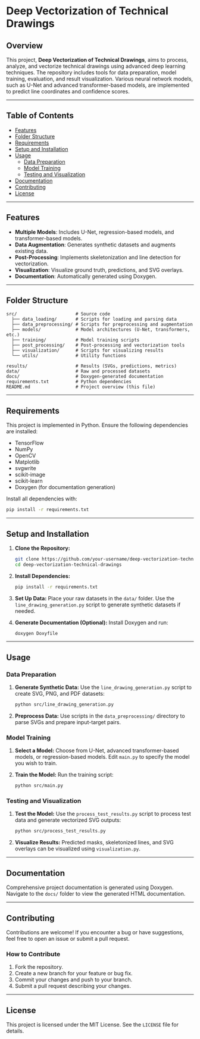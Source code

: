# Deep Vectorization of Technical Drawings

## Overview

This project, **Deep Vectorization of Technical Drawings**, aims to process, analyze, and vectorize technical drawings using advanced deep learning techniques. The repository includes tools for data preparation, model training, evaluation, and result visualization. Various neural network models, such as U-Net and advanced transformer-based models, are implemented to predict line coordinates and confidence scores.

---

## Table of Contents

- [Features](#features)
- [Folder Structure](#folder-structure)
- [Requirements](#requirements)
- [Setup and Installation](#setup-and-installation)
- [Usage](#usage)
  - [Data Preparation](#data-preparation)
  - [Model Training](#model-training)
  - [Testing and Visualization](#testing-and-visualization)
- [Documentation](#documentation)
- [Contributing](#contributing)
- [License](#license)

---

## Features

- **Multiple Models**: Includes U-Net, regression-based models, and transformer-based models.
- **Data Augmentation**: Generates synthetic datasets and augments existing data.
- **Post-Processing**: Implements skeletonization and line detection for vectorization.
- **Visualization**: Visualize ground truth, predictions, and SVG overlays.
- **Documentation**: Automatically generated using Doxygen.

---

## Folder Structure

```plaintext
src/                      # Source code
  ├── data_loading/       # Scripts for loading and parsing data
  ├── data_preprocessing/ # Scripts for preprocessing and augmentation
  ├── models/             # Model architectures (U-Net, transformers, etc.)
  ├── training/           # Model training scripts
  ├── post_processing/    # Post-processing and vectorization tools
  ├── visualization/      # Scripts for visualizing results
  └── utils/              # Utility functions

results/                  # Results (SVGs, predictions, metrics)
data/                     # Raw and processed datasets
docs/                     # Doxygen-generated documentation
requirements.txt          # Python dependencies
README.md                 # Project overview (this file)
```

---

## Requirements

This project is implemented in Python. Ensure the following dependencies are installed:

- TensorFlow
- NumPy
- OpenCV
- Matplotlib
- svgwrite
- scikit-image
- scikit-learn
- Doxygen (for documentation generation)

Install all dependencies with:
```bash
pip install -r requirements.txt
```

---

## Setup and Installation

1. **Clone the Repository:**
   ```bash
   git clone https://github.com/your-username/deep-vectorization-technical-drawings.git
   cd deep-vectorization-technical-drawings
   ```

2. **Install Dependencies:**
   ```bash
   pip install -r requirements.txt
   ```

3. **Set Up Data:**
   Place your raw datasets in the `data/` folder. Use the `line_drawing_generation.py` script to generate synthetic datasets if needed.

4. **Generate Documentation (Optional):**
   Install Doxygen and run:
   ```bash
   doxygen Doxyfile
   ```

---

## Usage

### Data Preparation

1. **Generate Synthetic Data:**
   Use the `line_drawing_generation.py` script to create SVG, PNG, and PDF datasets:
   ```bash
   python src/line_drawing_generation.py
   ```

2. **Preprocess Data:**
   Use scripts in the `data_preprocessing/` directory to parse SVGs and prepare input-target pairs.

### Model Training

1. **Select a Model:**
   Choose from U-Net, advanced transformer-based models, or regression-based models. Edit `main.py` to specify the model you wish to train.

2. **Train the Model:**
   Run the training script:
   ```bash
   python src/main.py
   ```

### Testing and Visualization

1. **Test the Model:**
   Use the `process_test_results.py` script to process test data and generate vectorized SVG outputs:
   ```bash
   python src/process_test_results.py
   ```

2. **Visualize Results:**
   Predicted masks, skeletonized lines, and SVG overlays can be visualized using `visualization.py`.

---

## Documentation

Comprehensive project documentation is generated using Doxygen. Navigate to the `docs/` folder to view the generated HTML documentation.

---

## Contributing

Contributions are welcome! If you encounter a bug or have suggestions, feel free to open an issue or submit a pull request.

### How to Contribute

1. Fork the repository.
2. Create a new branch for your feature or bug fix.
3. Commit your changes and push to your branch.
4. Submit a pull request describing your changes.

---

## License

This project is licensed under the MIT License. See the `LICENSE` file for details.

